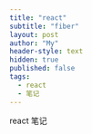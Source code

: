 ```yaml
---
title: "react"
subtitle: "fiber"
layout: post
author: "My"
header-style: text
hidden: true
published: false
tags:
  - react
  - 笔记
---
```


react 笔记
